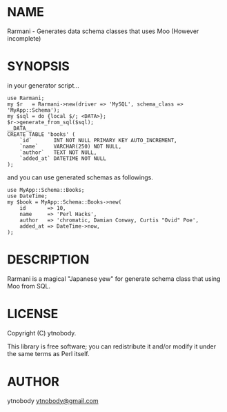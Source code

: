 # NAME

Rarmani - Generates data schema classes that uses Moo (However incomplete)

# SYNOPSIS

in your generator script...

    use Rarmani;
    my $r   = Rarmani->new(driver => 'MySQL', schema_class => 'MyApp::Schema');
    my $sql = do {local $/; <DATA>};
    $r->generate_from_sql($sql);
    __DATA__
    CREATE TABLE 'books' (
        `id`       INT NOT NULL PRIMARY KEY AUTO_INCREMENT,
        `name`     VARCHAR(250) NOT NULL,
        `author`   TEXT NOT NULL,
        `added_at` DATETIME NOT NULL
    );

and you can use generated schemas as followings.

    use MyApp::Schema::Books;
    use DateTime;
    my $book = MyApp::Schema::Books->new(
        id       => 10, 
        name     => 'Perl Hacks', 
        author   => 'chromatic, Damian Conway, Curtis "Ovid" Poe',
        added_at => DateTime->now,
    );

# DESCRIPTION

Rarmani is a magical "Japanese yew" for generate schema class that using Moo from SQL.

# LICENSE

Copyright (C) ytnobody.

This library is free software; you can redistribute it and/or modify
it under the same terms as Perl itself.

# AUTHOR

ytnobody <ytnobody@gmail.com>
